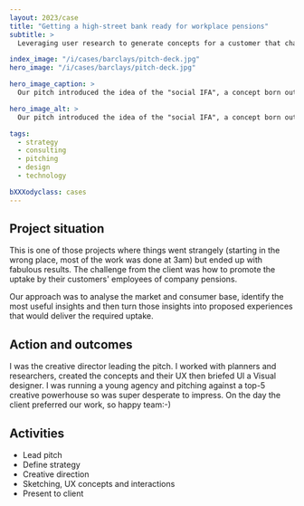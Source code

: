 ```yaml
---
layout: 2023/case
title: "Getting a high-street bank ready for workplace pensions"
subtitle: >
  Leveraging user research to generate concepts for a customer that challenged assumptions and reframed their approach to delivering on an FCA requirement.

index_image: "/i/cases/barclays/pitch-deck.jpg"
hero_image: "/i/cases/barclays/pitch-deck.jpg"

hero_image_caption: >
  Our pitch introduced the idea of the "social IFA", a concept born out of the insight that people no longer trusted banks. This solution made use of an advanced Sitecore personalisation solution.

hero_image_alt: >
  Our pitch introduced the idea of the "social IFA", a concept born out of the insight that people no longer trusted banks. This solution made use of an advanced Sitecore personalisation solution.

tags: 
  - strategy
  - consulting
  - pitching
  - design
  - technology

bXXXodyclass: cases
---
```


## Project situation

This is one of those projects where things went strangely (starting in the wrong place, most of the work was done at 3am) but ended up with fabulous results. The challenge from the client was how to promote the uptake by their customers' employees of company pensions. 

Our approach was to analyse the market and consumer base, identify the most useful insights and then turn those insights into proposed experiences that would deliver the required uptake.

## Action and outcomes

I was the creative director leading the pitch. I worked with planners and researchers, created the concepts and their UX then briefed Ul a Visual designer. I was running a young agency and pitching against a top-5 creative powerhouse
so was super desperate to impress. On the day the client preferred our work, so happy team:-)

## Activities

- Lead pitch
- Define strategy
- Creative direction
- Sketching, UX concepts and interactions
- Present to client


